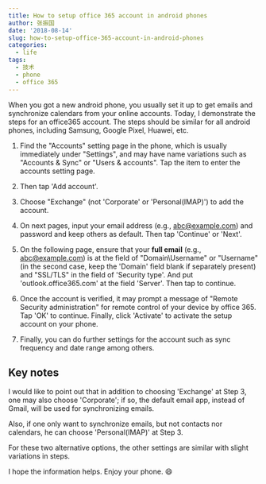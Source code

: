 ```yaml
---
title: How to setup office 365 account in android phones
author: 张振国
date: '2018-08-14'
slug: how-to-setup-office-365-account-in-android-phones
categories:
  - life
tags:
  - 技术
  - phone
  - office 365
---
```


When you got a new android phone, you usually set it up
to get emails and synchronize calendars from your online
accounts. Today, I demonstrate the steps for an office365
account. The steps should be similar for all android phones, including Samsung, Google Pixel, Huawei, etc.

1. Find the "Accounts" setting page in the phone, which
is usually immediately under "Settings", and may have
name variations such as "Accounts & Sync" or "Users & accounts". Tap the item to enter the accounts setting page.

2. Then tap 'Add account'.

3. Choose "Exchange" (not 'Corporate' or 'Personal(IMAP)')
to add the account.

4. On next pages, input your email address (e.g., abc@example.com) and password and keep others as default. Then tap 'Continue' or 'Next'.

5. On the following page, ensure that your **full email** (e.g., abc@example.com) is at the field of "Domain\\Username" or "Username" (in the second case, keep the 'Domain' field blank if separately present) and "SSL/TLS" in the field of 'Security type'. And put 'outlook.office365.com' at the field 'Server'. Then tap to continue.

6. Once the account is verified, it may prompt a message of "Remote Security administration" for remote control of
your device by office 365. Tap 'OK' to continue. Finally,
click 'Activate' to activate the setup account on your phone.

7. Finally, you can do further settings for the account
such as sync frequency and date range among others.

## Key notes

I would like to point out that in addition to choosing
'Exchange' at Step 3, one may also choose 'Corporate';
if so, the default email app, instead of Gmail, will be
used for synchronizing emails. 

Also, if one only want to synchronize emails, but not
contacts nor calendars, he can choose 'Personal(IMAP)'
at Step 3.

For these two alternative options, the other settings
are similar with slight variations in steps.

I hope the information helps. Enjoy your phone. :smile:


